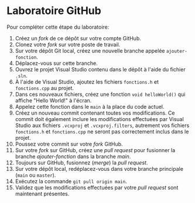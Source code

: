 # Laboratoire GitHub

Pour compléter cette étape du laboratoire:

1. Créez un *fork* de ce dépôt sur votre compte GitHub.
2. Clonez votre *fork* sur votre poste de travail.
3. Sur votre dépôt Git local, créez une nouvelle branche appelée `ajouter-fonction`.
4. Déplacez-vous sur cette branche.
5. Ouvrez le projet Visual Studio contenu dans le dépôt à l'aide du fichier `.sln`.
6. À l'aide de Visual Studio, ajoutez les fichiers `fonctions.h` et `fonctions.cpp` au projet.
7. Dans ces nouveaux fichiers, créez une fonction `void helloWorld()` qui affiche "Hello World!" à l'écran.
8. Appelez cette fonction dans le `main` à la place du code actuel.
9. Créez un nouveau commit contenant toutes vos modifications. Ce commit doit également inclure les modifications effectuées par Visual Studio aux fichiers `.vcxproj` et `.vcxproj.filters`, autrement vos fichiers `fonctions.h` et `fonctions.cpp` ne seront pas correctement inclus dans le projet.
10. Poussez votre commit sur votre *fork* GitHub.
11. Sur votre *fork* sur GitHub, créez une *pull request* pour fusionner la branche *ajouter-fonction* dans la branche *main*.
12. Toujours sur GitHub, fusionnez (*merge*) la *pull request*.
13. Sur votre dépôt local, redéplacez-vous dans votre branche principale (`main` ou `master`).
14. Exécutez la commande `git pull origin main`.
15. Validez que les modifications effectuées par votre *pull request* sont maintenant présentes.
